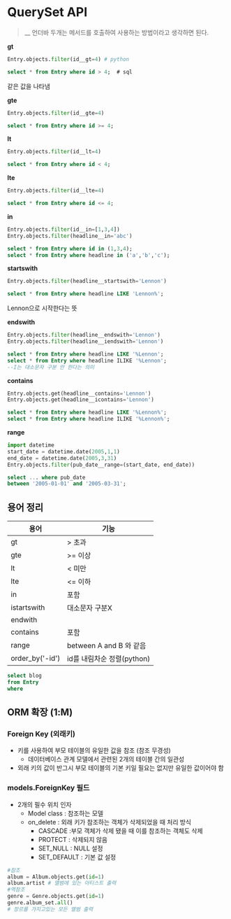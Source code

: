 # QuerySet API

> __ 언더바 두개는 메서드를 호출하여 사용하는 방법이라고 생각하면 된다.

**gt**

```python
Entry.objects.filter(id__gt=4) # python
```

```sql
select * from Entry where id > 4;  # sql
```

같은 값을 나타냄

**gte**

```python
Entry.objects.filter(id__gte=4)
```

```sql
select * from Entry where id >= 4;
```



**lt**

```python
Entry.objects.filter(id__lt=4)
```

```sql
select * from Entry where id < 4;
```



**lte**

```python
Entry.objects.filter(id__lte=4)
```

```sql
select * from Entry where id <= 4;
```



**in**

```python
Entry.objects.filter(id__in=[1,3,4])
Entry.objects.filter(headline__in='abc')
```

```sql
select * from Entry where id in (1,3,4);
select * from Entry where headline in ('a','b','c');
```



**startswith**

```python
Entry.objects.filter(headline__startswith='Lennon')
```

```sql
select * from Entry where headline LIKE 'Lennon%';
```

Lennon으로 시작한다는 뜻



**endswith**

```python
Entry.objects.filter(headline__endswith='Lennon')
Entry.objects.filter(headline__iendswith='Lennon')
```

```sql
select * from Entry where headline LIKE '%Lennon';
select * from Entry where headline ILIKE '%Lennon';
--I는 대소문자 구분 안 한다는 의미
```



**contains**

```python
Entry.objects.get(headline__contains='Lennon')
Entry.objects.get(headline__icontains='Lennon')
```

```sql
select * from Entry where headline LIKE '%Lennon%';
select * from Entry where headline ILIKE '%Lennon%';
```



**range**

```python
import datetime
start_date = datetime.date(2005,1,1)
end_date = datetime.date(2005,3,31)
Entry.objects.filter(pub_date__range=(start_date, end_date))
```

```sql
select ... where pub_date
between '2005-01-01' and '2005-03-31';
```







## 용어 정리

| 용어            | 기능                       |
| --------------- | -------------------------- |
| gt              | > 초과                     |
| gte             | >= 이상                    |
| lt              | < 미만                     |
| lte             | <= 이하                    |
| in              | 포함                       |
| istartswith     | 대소문자 구분X             |
| endwith         |                            |
| contains        | 포함                       |
| range           | between A and B 와 같음    |
| order_by('-id') | id를 내림차순 정렬(python) |

```sql
select blog
from Entry
where

```



## ORM 확장 (1:M)



### Foreign Key (외래키)

- 키를 사용하여 부모 테이블의 유일한 값을 참조 (참조 무경성)
  - 데이터베이스 관계 모델에서 관련된 2개의 테이블 간의 일관성
- 외래 키의 값이 반그시 부모 테이블의 기본 키일 필요는 없지만 유일한 값이어야 함



### models.ForeignKey 필드

- 2개의 필수 위치 인자
  - Model class : 참조하는 모델
  - on_delete : 외래 키가 참조하는 객체가 삭제되었을 때 처리 방식
    - CASCADE :부모 객체가 삭제 됐을 때 이를 참조하는 객체도 삭제
    - PROTECT : 삭제되지 않음
    - SET_NULL : NULL 설정
    - SET_DEFAULT : 기본 값 설정

```	python
#참조
album = Album.objects.get(id=1)
album.artist # 앨범에 있는 아티스트 출력
#역참조
genre = Genre.objects.get(id=1)
genre.album_set.all()
# 장르를 가지고있는 모든 앨범 출력
```

